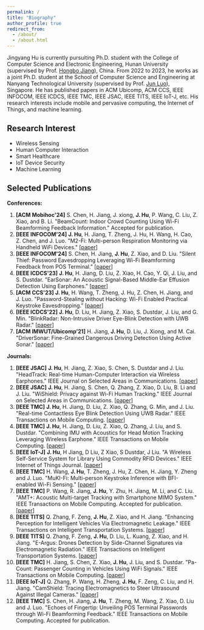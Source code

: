```yaml
---
permalink: /
title: "Biography"
author_profile: true
redirect_from: 
  - /about/
  - /about.html
---
```


Jingyang Hu is currently pursuiting Ph.D. student with the College of Computer Science and Electronic Engineering, Hunan University (supervised by Prof. [Hongbo Jiang](https://hongbojiang2004.github.io/en/)), China. From 2022 to 2023, he works as a joint Ph.D. student at the School of Computer Science and Engineering at Nanyang Technological University (supervised by Prof. [Jun Luo](https://personal.ntu.edu.sg/junluo/)), Singapore. He has published papers in ACM Ubicomp, ACM CCS, IEEE INFOCOM, IEEE ICDCS, IEEE TMC, IEEE JSAC, IEEE TITS, IEEE IoT-J, etc. His research interests include mobile and pervasive computing, the Internet of Things, and machine learning.

Research Interest
------
* Wireless Sensing
* Human Computer Interaction
* Smart Healthcare
* IoT Device Security
* Machine Learning

Selected Publications
------
**Conferences:**
1. **[ACM Mobihoc'24]** S. Chen, H. Jiang, J. xiong, **J. Hu**, P. Wang, C. Liu, Z. Xiao, and B. Li. "BeamCount: Indoor Crowd Counting Using Wi-Fi Beamforming Feedback Information." Accepted for publication.
2. **[IEEE INFOCOM'24]** **J. Hu**, H. Jiang, T. Zheng, J. Hu, H. Wang, H. Cao, Z. Chen, and J. Luo. "M2-Fi: Multi-person Respiration Monitoring via Handheld WiFi Devices." [[paper](https://ieeexplore.ieee.org/document/10621199)]
3. **[IEEE INFOCOM'24]** S. Chen, H. Jiang, **J. Hu**, Z. Xiao, and D. Liu. "Silent Thief: Password Eavesdropping Leveraging Wi-Fi Beamforming Feedback from POS Terminal." [[paper](https://ieeexplore.ieee.org/document/10621321)]
4. **[IEEE ICDCS'23]** **J. Hu**, H. Jiang, D. Liu, Z. Xiao, H. Cao, Y. Qi, J. Liu, and S. Dustdar. "EarSonar: An Acoustic Signal-Based Middle-Ear Effusion Detection Using Earphones." [[paper](https://ieeexplore.ieee.org/document/10272437)]
5. **[ACM CCS'23]** **J. Hu**, H. Wang, T. Zheng, J. Hu, Z. Chen, H. Jiang, and J. Luo. "Password-Stealing without Hacking: Wi-Fi Enabled Practical Keystroke Eavesdropping." [[paper](https://dl.acm.org/doi/10.1145/3576915.3623088)]
6. **[IEEE ICDCS'22]** **J. Hu**, D. Liu, H. Jiang, Z. Xiao, S. Dustdar, J. Liu, and G. Min. "BlinkRadar: Non-Intrusive Driver Eye-Blink Detection with UWB Radar." [[paper](https://ieeexplore.ieee.org/document/9912297)]
7. **[ACM IMWUT/Ubicomp’21]** H. Jiang, **J. Hu**, D. Liu, J. Xiong, and M. Cai. "DriverSonar: Fine-Grained Dangerous Driving Detection Using Active Sonar." [[paper](https://dl.acm.org/doi/10.1145/3478084)]


**Journals:**
1. **[IEEE JSAC]** **J. Hu**, H. Jiang, Z. Xiao, S. Chen, S. Dustdar and J. Liu. "HeadTrack: Real-time Human-Computer Interaction via Wireless Earphones." IEEE Journal on Selected Areas in Communications. [[paper](https://ieeexplore.ieee.org/document/10373032)]
2. **[IEEE JSAC]** **J. Hu**, H. Jiang, S. Chen, Q. Zhang, Z. Xiao, D. Liu, B. Li and J. Liu. "WiShield: Privacy against Wi-Fi Human Tracking." IEEE Journal on Selected Areas in Communications. [[paper](https://ieeexplore.ieee.org/document/10557724)]
3. **[IEEE TMC]** **J. Hu**, H. Jiang, D. Liu, Z. Xiao, Q. Zhang, G. Min, and J. Liu. "Real-time Contactless Eye Blink Detection Using UWB Radar." IEEE Transactions on Mobile Computing. [[paper](https://ieeexplore.ieee.org/document/10275113)]
4. **[IEEE TMC]** **J. Hu**, H. Jiang, D. Liu, Z. Xiao, Q. Zhang, J. Liu, and S. Dustdar. "Combining IMU with Acoustics for Head Motion Tracking Leveraging Wireless Earphone." IEEE Transactions on Mobile Computing. [[paper](https://ieeexplore.ieee.org/document/10288089)]
5. **[IEEE IoT-J]** **J. Hu**, H Jiang, D Liu, Z Xiao, S Dustdar, J Liu. "A Wireless Self-Service System for Library Using Commodity RFID Devices." IEEE Internet of Things Journal. [[paper](https://ieeexplore.ieee.org/document/10201842)]
6. **[IEEE TMC]** H. Wang, **J. Hu**, T. Zheng, J. Hu, Z. Chen, H. Jiang, Y. Zheng and J. Luo. "MuKI-Fi: Multi-person Keystroke Inference with BFI-enabled Wi-Fi Sensing." [[paper](https://ieeexplore.ieee.org/document/10443555)]
7. **[IEEE TMC]** P. Wang, R. Jiang, **J. Hu**, Y. Zhu, H. Jiang, M. Li, and C. Liu. "AMT+: Acoustic Multi-target Tracking with Smartphone MIMO System." IEEE Transactions on Mobile Computing. Accepted for publication. [[paper](https://ieeexplore.ieee.org/document/10568418)]
8. **[IEEE TITS]** Q. Zhang, F. Zeng, **J. Hu**, Z. Xiao, and H. Jiang. "Enhancing Perception for Intelligent Vehicles Via Electromagnetic Leakage." IEEE Transactions on Intelligent Transportation Systems. [[paper](https://ieeexplore.ieee.org/document/10367800)]
9. **[IEEE TITS]** Q. Zhang, F. Zeng, **J. Hu**, D. Liu, L. Kuang, Z. Xiao, and H. Jiang. "E-Argus: Drones Detection by Side-Channel Signatures via Electromagnetic Radiation." IEEE Transactions on Intelligent Transportation Systems. [[paper](https://ieeexplore.ieee.org/document/10623530)]
10. **[IEEE TMC]** H. Jiang, S. Chen, Z. Xiao, **J. Hu**, J. Liu, and S. Dustdar. "Pa-Count: Passenger Counting in Vehicles Using WiFi Signals." IEEE Transactions on Mobile Computing. [[paper](https://ieeexplore.ieee.org/document/10089148)]
11. **[IEEE IoT-J]** Q. Zhang, P. Wang, H. Zheng, **J. Hu**, F. Zeng,  C. Liu, and H. Jiang. "CamShield: Tracing Electromagnetics to Steer Ultrasound Against Illegal Cameras." [[paper](https://ieeexplore.ieee.org/document/10599161)]
12. **[IEEE TMC]** S. Chen, H. Jiang, **J. Hu**, T. Zheng, M. Wang, Z. Xiao, D. Liu and J. Luo. "Echoes of Fingertip: Unveiling POS Terminal Passwords through Wi-Fi Beamforming Feedback." IEEE Transactions on Mobile Computing. Accepted for publication.



